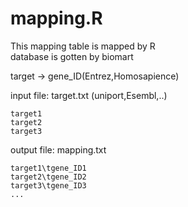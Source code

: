 mapping.R
==================================
This mapping table is mapped by R  
database is gotten by biomart

target -> gene_ID(Entrez,Homosapience)

input file: target.txt (uniport,Esembl,..)
```````
target1
target2
target3
```````
output file: mapping.txt
````````````````````
target1\tgene_ID1
target2\tgene_ID2
target3\tgene_ID3
...
`````````````````````
